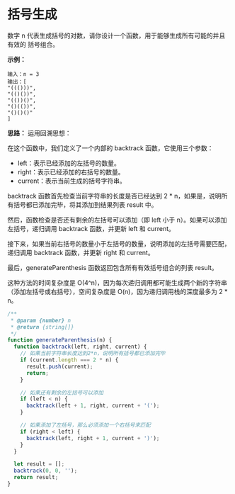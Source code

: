 # 括号生成

数字 n 代表生成括号的对数，请你设计一个函数，用于能够生成所有可能的并且 有效的 括号组合。

**示例：**

```
输入：n = 3
输出：[
"((()))",
"(()())",
"(())()",
"()(())",
"()()()"
]
```

**思路：**
运用回溯思想：

在这个函数中，我们定义了一个内部的 backtrack 函数，它使用三个参数：

- left：表示已经添加的左括号的数量。
- right：表示已经添加的右括号的数量。
- current：表示当前生成的括号字符串。

backtrack 函数首先检查当前字符串的长度是否已经达到 2 * n，如果是，说明所有括号都已添加完毕，将其添加到结果列表 result 中。

然后，函数检查是否还有剩余的左括号可以添加（即 left 小于 n）。如果可以添加左括号，递归调用 backtrack 函数，并更新 left 和 current。

接下来，如果当前右括号的数量小于左括号的数量，说明添加的左括号需要匹配，递归调用 backtrack 函数，并更新 right 和 current。

最后，generateParenthesis 函数返回包含所有有效括号组合的列表 result。

这种方法的时间复杂度是 O(4^n)，因为每次递归调用都可能生成两个新的字符串（添加左括号或右括号），空间复杂度是 O(n)，因为递归调用栈的深度最多为 2 * n。

```js
/**
 * @param {number} n
 * @return {string[]}
 */
function generateParenthesis(n) {
  function backtrack(left, right, current) {
    // 如果当前字符串长度达到2*n，说明所有括号都已添加完毕
    if (current.length === 2 * n) {
      result.push(current);
      return;
    }

    // 如果还有剩余的左括号可以添加
    if (left < n) {
      backtrack(left + 1, right, current + '(');
    }

    // 如果添加了左括号，那么必须添加一个右括号来匹配
    if (right < left) {
      backtrack(left, right + 1, current + ')');
    }
  }

  let result = [];
  backtrack(0, 0, '');
  return result;
}
```
